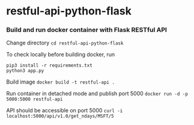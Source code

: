 # restful-api-python-flask
### Build and run docker container with Flask RESTful API

Change directory `cd restful-api-python-flask`

To check locally before building docker, run 
``` 
pip3 install -r requirements.txt
python3 app.py
```

Build image `docker build -t restful-api .` 
  
Run container in detached mode and publish port 5000 `docker run -d -p 5000:5000 restful-api`
  
API should be accessible on port 5000 `curl -i localhost:5000/api/v1.0/get_ndays/MSFT/5`
